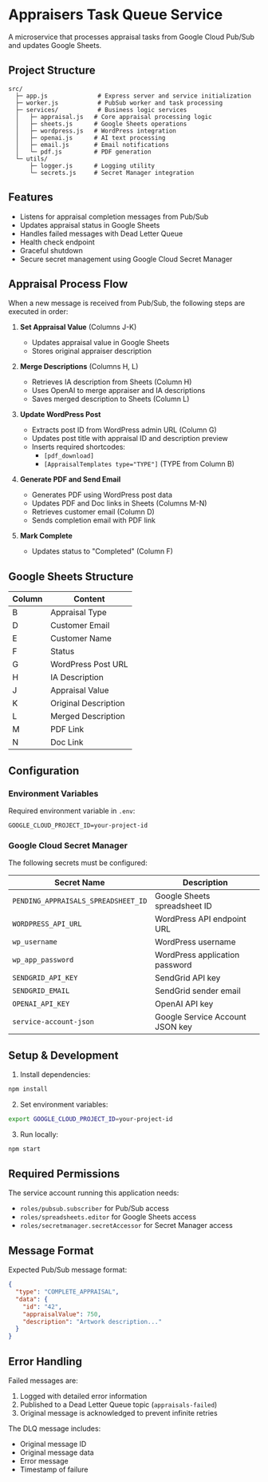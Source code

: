 # Appraisers Task Queue Service

A microservice that processes appraisal tasks from Google Cloud Pub/Sub and updates Google Sheets.

## Project Structure

```
src/
  ├─ app.js              # Express server and service initialization
  ├─ worker.js           # PubSub worker and task processing
  ├─ services/           # Business logic services
  │   ├─ appraisal.js   # Core appraisal processing logic
  │   ├─ sheets.js      # Google Sheets operations
  │   ├─ wordpress.js   # WordPress integration
  │   ├─ openai.js      # AI text processing
  │   ├─ email.js       # Email notifications
  │   └─ pdf.js         # PDF generation
  └─ utils/
      ├─ logger.js      # Logging utility
      └─ secrets.js     # Secret Manager integration
```

## Features

- Listens for appraisal completion messages from Pub/Sub
- Updates appraisal status in Google Sheets
- Handles failed messages with Dead Letter Queue
- Health check endpoint
- Graceful shutdown
- Secure secret management using Google Cloud Secret Manager

## Appraisal Process Flow

When a new message is received from Pub/Sub, the following steps are executed in order:

1. **Set Appraisal Value** (Columns J-K)
   - Updates appraisal value in Google Sheets
   - Stores original appraiser description

2. **Merge Descriptions** (Columns H, L)
   - Retrieves IA description from Sheets (Column H)
   - Uses OpenAI to merge appraiser and IA descriptions
   - Saves merged description to Sheets (Column L)

3. **Update WordPress Post**
   - Extracts post ID from WordPress admin URL (Column G)
   - Updates post title with appraisal ID and description preview
   - Inserts required shortcodes:
     - `[pdf_download]`
     - `[AppraisalTemplates type="TYPE"]` (TYPE from Column B)

4. **Generate PDF and Send Email**
   - Generates PDF using WordPress post data
   - Updates PDF and Doc links in Sheets (Columns M-N)
   - Retrieves customer email (Column D)
   - Sends completion email with PDF link

5. **Mark Complete**
   - Updates status to "Completed" (Column F)

## Google Sheets Structure

| Column | Content              |
|--------|---------------------|
| B      | Appraisal Type      |
| D      | Customer Email      |
| E      | Customer Name       |
| F      | Status              |
| G      | WordPress Post URL  |
| H      | IA Description      |
| J      | Appraisal Value    |
| K      | Original Description|
| L      | Merged Description  |
| M      | PDF Link           |
| N      | Doc Link           |

## Configuration

### Environment Variables

Required environment variable in `.env`:
```
GOOGLE_CLOUD_PROJECT_ID=your-project-id
```

### Google Cloud Secret Manager

The following secrets must be configured:

| Secret Name | Description |
|------------|-------------|
| `PENDING_APPRAISALS_SPREADSHEET_ID` | Google Sheets spreadsheet ID |
| `WORDPRESS_API_URL` | WordPress API endpoint URL |
| `wp_username` | WordPress username |
| `wp_app_password` | WordPress application password |
| `SENDGRID_API_KEY` | SendGrid API key |
| `SENDGRID_EMAIL` | SendGrid sender email |
| `OPENAI_API_KEY` | OpenAI API key |
| `service-account-json` | Google Service Account JSON key |

## Setup & Development

1. Install dependencies:
```bash
npm install
```

2. Set environment variables:
```bash
export GOOGLE_CLOUD_PROJECT_ID=your-project-id
```

3. Run locally:
```bash
npm start
```

## Required Permissions

The service account running this application needs:
- `roles/pubsub.subscriber` for Pub/Sub access
- `roles/spreadsheets.editor` for Google Sheets access
- `roles/secretmanager.secretAccessor` for Secret Manager access

## Message Format

Expected Pub/Sub message format:
```json
{
  "type": "COMPLETE_APPRAISAL",
  "data": {
    "id": "42",
    "appraisalValue": 750,
    "description": "Artwork description..."
  }
}
```

## Error Handling

Failed messages are:
1. Logged with detailed error information
2. Published to a Dead Letter Queue topic (`appraisals-failed`)
3. Original message is acknowledged to prevent infinite retries

The DLQ message includes:
- Original message ID
- Original message data
- Error message
- Timestamp of failure